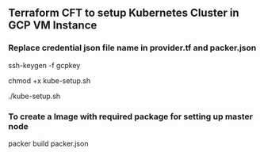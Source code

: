 ## Terraform CFT to setup Kubernetes Cluster in GCP VM Instance

### Replace credential json file name in provider.tf and packer.json

ssh-keygen -f gcpkey

chmod +x kube-setup.sh

./kube-setup.sh

### To create a Image with required package for setting up master node

packer build packer.json
